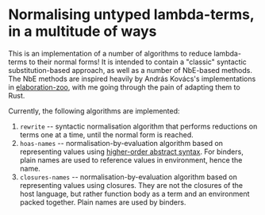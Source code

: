 # Normalising untyped lambda-terms, in a multitude of ways

This is an implementation of a number of algorithms to reduce lambda-terms to their normal forms!
It is intended to contain a "classic" syntactic substitution-based approach, as well as a number of NbE-based methods.
The NbE methods are inspired heavily by András Kovács's implementations in [elaboration-zoo](https://github.com/AndrasKovacs/elaboration-zoo/),
with me going through the pain of adapting them to Rust.

Currently, the following algorithms are implemented:

1. `rewrite` -- syntactic normalisation algorithm that performs reductions on terms one at a time,
until the normal form is reached.
2. `hoas-names` -- normalisation-by-evaluation algorithm based on representing values using
[higher-order abstract syntax](https://en.wikipedia.org/wiki/Higher-order_abstract_syntax). For binders,
plain names are used to reference values in environment, hence the name.
3. `closures-names` -- normalisation-by-evaluation algorithm based on representing values using closures.
They are not the closures of the host language, but rather function body as a term and an environment
packed together.
Plain names are used by binders.
